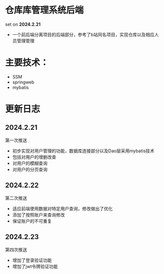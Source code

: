 # 仓库库管理系统后端

set on **2024.2.21**

+ 一个前后端分离项目的后端部分，参考了b站同名项目，实现仓库以及相应人员管理管理


# 主要技术：
+ SSM
+ springweb
+ mybatis

# 更新日志

## 2024.2.21
第一次推送
+ 初步实现对用户管理的功能，数据库连接部分以及Dao层采用mybatis技术
+ 包括对用户的增删改查
+ 对用户的模糊查询
+ 对用户的分页查询

## 2024.2.22
第二次推送
+ 适应前端使用数据对特定用户查询，修改做出了优化
+ 添加了按照账户来查询修改
+ 保证账户的不可重复

## 2024.2.23
第四次推送
+ 增加了登录验证功能
+ 增加了jwt令牌验证功能

